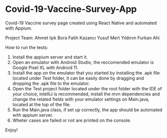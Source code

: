 # Covid-19-Vaccine-Survey-App
Covid-19 Vaccine survey page created using React Native and automated with Appium.

Project Team:
Ahmet Işık
Bora Fatih Kazancı
Yusuf Mert Yıldırım
Furkan Ahi

How to run the tests:

1. Install the appium server and start it.
2. Open an emulator with Android Studio, the reccomended emulator is Google Pixel XL with Android 11.
3. Install the app on the emulator that you started by installing the .apk file located under Test folder, it can be easily done by dragging and dropping the .apk file to the emulator.
4. Open the Test project folder located under the root folder with the IDE of your choice, intelliJ is recommended, install the mvn dependencies and
   change the related fields with your emulator settings on Main.java, located at the top of the file.
5. Run the Main.java class, if set up correctly, the app should be automated with appium server.
6. Wheter cases are failed or not are printed on the console.


Enjoy!
